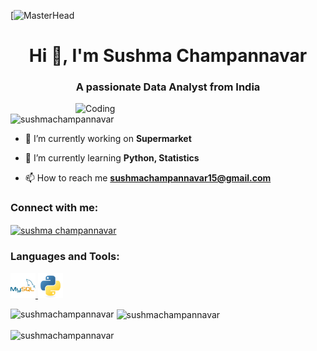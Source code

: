 [![MasterHead](https://png.pngtree.com/background/20230617/original/pngtree-web-banner-3d-rendered-ui-for-seo-data-analytics-and-future-picture-image_3704909.jpg)
<h1 align="center">Hi 👋, I'm Sushma Champannavar</h1>
<h3 align="center">A passionate Data Analyst from India</h3>
<img align="right" alt="Coding" width="400" src="https://rte.mx/wp-content/uploads/2020/05/LinesCreatives_animation-9.gif">

<p align="left"> <img src="https://komarev.com/ghpvc/?username=sushmachampannavar&label=Profile%20views&color=0e75b6&style=flat" alt="sushmachampannavar" /> </p>

- 🔭 I’m currently working on **Supermarket**

- 🌱 I’m currently learning **Python, Statistics**

- 📫 How to reach me **sushmachampannavar15@gmail.com**

<h3 align="left">Connect with me:</h3>
<p align="left">
<a href="https://linkedin.com/in/sushma champannavar" target="blank"><img align="center" src="https://raw.githubusercontent.com/rahuldkjain/github-profile-readme-generator/master/src/images/icons/Social/linked-in-alt.svg" alt="sushma champannavar" height="30" width="40" /></a>
</p>

<h3 align="left">Languages and Tools:</h3>
<p align="left"> <a href="https://www.mysql.com/" target="_blank" rel="noreferrer"> <img src="https://raw.githubusercontent.com/devicons/devicon/master/icons/mysql/mysql-original-wordmark.svg" alt="mysql" width="40" height="40"/> </a> <a href="https://www.python.org" target="_blank" rel="noreferrer"> <img src="https://raw.githubusercontent.com/devicons/devicon/master/icons/python/python-original.svg" alt="python" width="40" height="40"/> </a> </p>

<p><img align="left" src="https://github-readme-stats.vercel.app/api/top-langs?username=sushmachampannavar&show_icons=true&locale=en&layout=compact" alt="sushmachampannavar" /></p>

<p>&nbsp;<img align="center" src="https://github-readme-stats.vercel.app/api?username=sushmachampannavar&show_icons=true&locale=en" alt="sushmachampannavar" /></p>

<p><img align="center" src="https://github-readme-streak-stats.herokuapp.com/?user=sushmachampannavar&" alt="sushmachampannavar" /></p>
